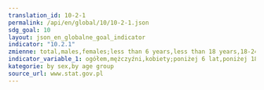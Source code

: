 ```yaml
---
translation_id: 10-2-1
permalink: /api/en/global/10/10-2-1.json
sdg_goal: 10
layout: json_en_globalne_goal_indicator
indicator: "10.2.1"
zmienne: total,males,females;less than 6 years,less than 18 years,18-24 years,18-64 years,60 years and more,65 years and more
indicator_variable_1: ogółem,mężczyźni,kobiety;poniżej 6 lat,poniżej 18 lat,18-24 lata,18-64 lata,60 lat i więcej,65 lat i więcej;
kategorie: by sex,by age group
source_url: www.stat.gov.pl
---
```

